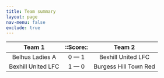 ```yaml
---
title: Team summary
layout: page
nav-menu: false
exclude: true
---
```




|       Team 1       |  ::Score::  |        Team 2         |
|:------------------:|:-----------:|:---------------------:|
|  Belhus Ladies A   | 0 &mdash; 1 |  Bexhill United LFC   |
| Bexhill United LFC | 1 &mdash; 0 | Burgess Hill Town Red |

 <br /><br /><br />